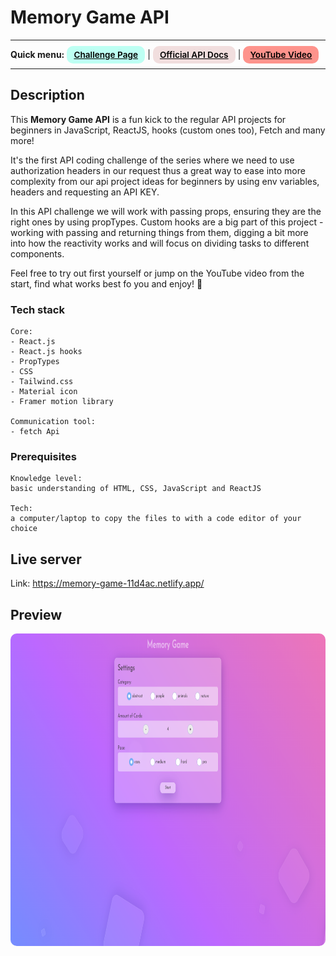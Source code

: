 # Memory Game API

---

<div>
<b>Quick menu:</b>
<a href="https://theultimateapichallenge.com/challenges/memory-game-api" target="_blank" rel="noopener noreferrer"
    style="padding:0.35rem 0.7rem;
    color: black;
    background: #BDFFF3;
    border-radius:10px;
    font-size:0.85rem;
    font-weight:600;">Challenge Page</a> |
<a href="https://www.pexels.com/api/" target="_blank" rel="noopener noreferrer"
    style="padding:0.35rem 0.7rem;
    color: black;
    background: #F1DEDE;
    border-radius:10px;
    font-size:0.85rem;
    font-weight:600;">Official API Docs</a> |
<a href="https://youtu.be/9VSGuga67vI" target="_blank" rel="noopener noreferrer"
    style="padding:0.35rem 0.7rem;
    color: black;
    background: #FE938C;
    border-radius:10px;
    font-size:0.85rem;
    font-weight:600;">YouTube Video</a> 
</div>

---

## Description

<p>This <b>Memory Game API</b> is a fun kick to the regular API projects for beginners in JavaScript, ReactJS, hooks (custom ones too), Fetch and many more!</p>

<p>It's the first API coding challenge of the series where we need to use authorization headers in our request thus a great way to ease into more complexity from our api project ideas for beginners by using env variables, headers and requesting an API KEY.</p>

<p>In this API challenge we will work with passing props, ensuring they are the right ones by using propTypes. Custom hooks are a big part of this project - working with passing and returning things from them, digging a bit more into how the reactivity works and will focus on dividing tasks to different components.</p>

<p>Feel free to try out first yourself or jump on the YouTube video from the start, find what works best fo you and enjoy! 🐣
</p>

### Tech stack

```
Core:
- React.js
- React.js hooks
- PropTypes
- CSS
- Tailwind.css
- Material icon
- Framer motion library

Communication tool:
- fetch Api
```

### Prerequisites

```
Knowledge level:
basic understanding of HTML, CSS, JavaScript and ReactJS

Tech:
a computer/laptop to copy the files to with a code editor of your choice
```


## Live server

Link: https://memory-game-11d4ac.netlify.app/


## Preview

<img src="/preview.png" height="500" style="border-radius:10px;margin-bottom:1rem;" />

